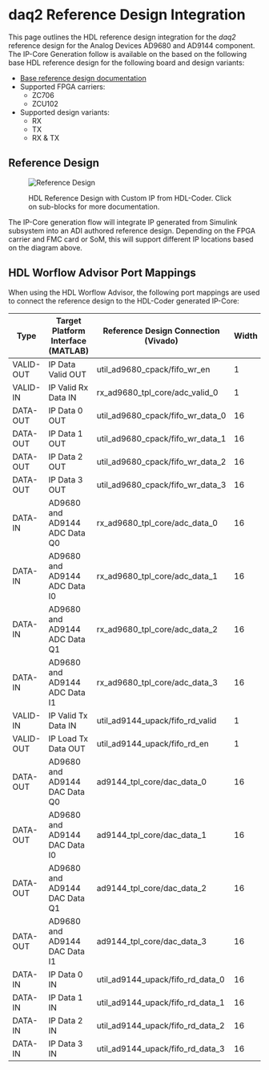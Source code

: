 


# daq2 Reference Design Integration

This page outlines the HDL reference design integration for the *daq2* reference design for the Analog Devices
AD9680 and AD9144 component. The IP-Core Generation follow is available on the based on the following base HDL reference design for the following board and design variants: 

- [Base reference design documentation](https://wiki.analog.com/resources/eval/user-guides/daq2/reference_hdl)
- Supported FPGA carriers:
    - ZC706
    - ZCU102
- Supported design variants:
    - RX
    - TX
    - RX & TX

## Reference Design

<figure markdown>
  
  ![Reference Design](../assets/rd_jesd_custom.svg)
  
  <figcaption>HDL Reference Design with Custom IP from HDL-Coder. Click on sub-blocks for more documentation.</figcaption>
</figure>
The IP-Core generation flow will integrate IP generated from Simulink subsystem into an ADI authored reference design. Depending on the FPGA carrier and FMC card or SoM, this will support different IP locations based on the diagram above.

## HDL Worflow Advisor Port Mappings

When using the HDL Worflow Advisor, the following port mappings are used to connect the reference design to the HDL-Coder generated IP-Core:

| Type | Target Platform Interface (MATLAB) | Reference Design Connection (Vivado) | Width | Reference Design Variant |
| ---- | ------------------------ | --------------------------- | ----- | ----------- |
| VALID-OUT | IP Data Valid OUT | util_ad9680_cpack/fifo_wr_en | 1 | RX |
| VALID-IN | IP Valid Rx Data IN | rx_ad9680_tpl_core/adc_valid_0 | 1 | RX |
| DATA-OUT | IP Data 0 OUT | util_ad9680_cpack/fifo_wr_data_0 | 16 | RX |
| DATA-OUT | IP Data 1 OUT | util_ad9680_cpack/fifo_wr_data_1 | 16 | RX |
| DATA-OUT | IP Data 2 OUT | util_ad9680_cpack/fifo_wr_data_2 | 16 | RX |
| DATA-OUT | IP Data 3 OUT | util_ad9680_cpack/fifo_wr_data_3 | 16 | RX |
| DATA-IN | AD9680 and AD9144 ADC Data Q0 | rx_ad9680_tpl_core/adc_data_0 | 16 | RX |
| DATA-IN | AD9680 and AD9144 ADC Data I0 | rx_ad9680_tpl_core/adc_data_1 | 16 | RX |
| DATA-IN | AD9680 and AD9144 ADC Data Q1 | rx_ad9680_tpl_core/adc_data_2 | 16 | RX |
| DATA-IN | AD9680 and AD9144 ADC Data I1 | rx_ad9680_tpl_core/adc_data_3 | 16 | RX |
| VALID-IN | IP Valid Tx Data IN | util_ad9144_upack/fifo_rd_valid | 1 | TX |
| VALID-OUT | IP Load Tx Data OUT | util_ad9144_upack/fifo_rd_en | 1 | TX |
| DATA-OUT | AD9680 and AD9144 DAC Data Q0 | ad9144_tpl_core/dac_data_0 | 16 | TX |
| DATA-OUT | AD9680 and AD9144 DAC Data I0 | ad9144_tpl_core/dac_data_1 | 16 | TX |
| DATA-OUT | AD9680 and AD9144 DAC Data Q1 | ad9144_tpl_core/dac_data_2 | 16 | TX |
| DATA-OUT | AD9680 and AD9144 DAC Data I1 | ad9144_tpl_core/dac_data_3 | 16 | TX |
| DATA-IN | IP Data 0 IN | util_ad9144_upack/fifo_rd_data_0 | 16 | TX |
| DATA-IN | IP Data 1 IN | util_ad9144_upack/fifo_rd_data_1 | 16 | TX |
| DATA-IN | IP Data 2 IN | util_ad9144_upack/fifo_rd_data_2 | 16 | TX |
| DATA-IN | IP Data 3 IN | util_ad9144_upack/fifo_rd_data_3 | 16 | TX |

